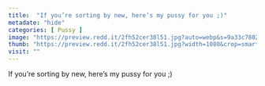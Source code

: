 ```yaml
---
title:  "If you’re sorting by new, here’s my pussy for you ;)"
metadate: "hide"
categories: [ Pussy ]
image: "https://preview.redd.it/2fh52cer38l51.jpg?auto=webp&s=9a33c78028a6986063a67fa9beb51e4da2cf0e7d"
thumb: "https://preview.redd.it/2fh52cer38l51.jpg?width=1080&crop=smart&auto=webp&s=0b8944c9dd8fcfd5447c9bca106f6bc32fa1810a"
visit: ""
---
```

If you’re sorting by new, here’s my pussy for you ;)
